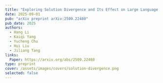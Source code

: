 ```yaml
---
title: "Exploring Solution Divergence and Its Effect on Large Language Model Problem Solving"
date: 2025-09-01
pub: "arXiv preprint arXiv:2509.22480"
pub_date: 2025
authors:
  - Hang Li
  - Kaiqi Yang
  - Yucheng Chu
  - Hui Liu
  - Jiliang Tang
links:
  Paper: https://arxiv.org/abs/2509.22480
type: preprint
cover: /assets/images/covers/solution-divergence.png
selected: false
---
```

